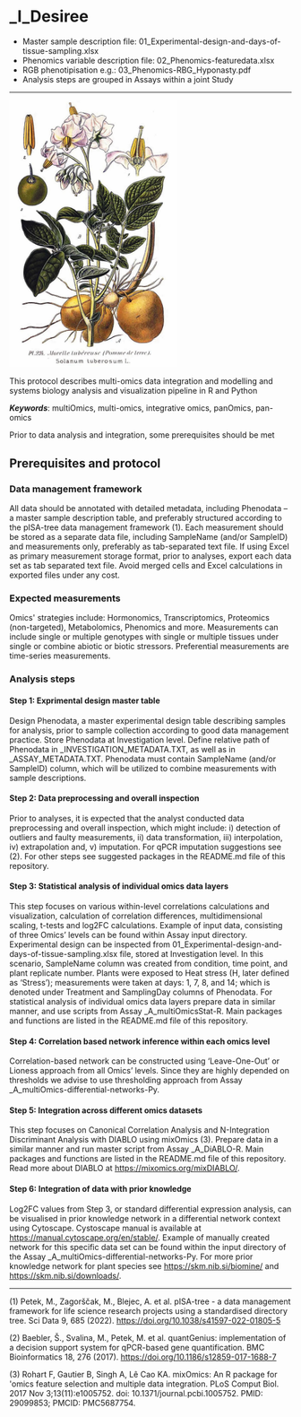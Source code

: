 _I_Desiree
========

- Master sample description file: 01_Experimental-design-and-days-of-tissue-sampling.xlsx
- Phenomics variable description file: 02_Phenomics-featuredata.xlsx
- RGB phenotipisation e.g.: 03_Phenomics-RBG_Hyponasty.pdf
- Analysis steps are grouped in Assays within a joint Study

___  
<img src="https://github.com/NIB-SI/multiOmics-integration/blob/main/_p_ADAPTOmics/_I_Desiree/presentations/potato.jpg" width="300" class="center">



This protocol describes multi-omics data integration and modelling and systems biology analysis and visualization pipeline in R and Python

***Keywords***:  multiOmics, multi-omics, integrative omics, panOmics, pan-omics

Prior to data analysis and integration, some prerequisites should be met

## Prerequisites and protocol

### Data management framework
All data should be annotated with detailed metadata, including Phenodata – a master sample description table, and preferably structured according to the pISA-tree data management framework (1). Each measurement should be stored as a separate data file, including SampleName (and/or SampleID) and measurements only, preferably as tab-separated text file. If using Excel as primary measurement storage format, prior to analyses, export each data set as tab separated text file. Avoid merged cells and Excel calculations in exported files under any cost.

### Expected measurements 
Omics' strategies include: Hormonomics, Transcriptomics, Proteomics (non-targeted),   Metabolomics, Phenomics and more. Measurements can include single or multiple genotypes with single or multiple tissues under single or combine abiotic or biotic stressors. Preferential measurements are time-series measurements.

### Analysis steps 
#### Step 1: Exprimental design master table
Design Phenodata, a master experimental design table describing samples for analysis, prior to sample collection according to good data management practice. Store Phenodata at Investigation level. Define relative path of Phenodata in _INVESTIGATION_METADATA.TXT, as well as in _ASSAY_METADATA.TXT. Phenodata must contain SampleName (and/or SampleID) column, which will be utilized to combine measurements with sample descriptions.

#### Step 2: Data preprocessing and overall inspection 
Prior to analyses, it is expected that the analyst conducted data preprocessing and overall inspection, which might include: i) detection of outliers and faulty measurements, ii) data transformation, iii) interpolation, iv) extrapolation and, v) imputation. For qPCR imputation suggestions see (2). For other steps see suggested packages in the README.md file of this repository.

#### Step 3: Statistical analysis of individual omics data layers
This step focuses on various within-level correlations calculations and visualization, calculation of correlation differences, multidimensional scaling, t-tests and log2FC calculations. Example of input data, consisting of three Omics’ levels can be found within Assay input directory. Experimental design can be inspected from 01_Experimental-design-and-days-of-tissue-sampling.xlsx file, stored at Investigation level. In this scenario, SampleName column was created from condition, time point, and plant replicate number. Plants were exposed to Heat stress (H, later defined as ‘Stress’); measurements were taken at days: 1, 7, 8, and 14; which is denoted under Treatment and SamplingDay columns of Phenodata. For statistical analysis of individual omics data layers prepare data in similar manner, and use scripts from Assay _A_multiOmicsStat-R. Main packages and functions are listed in the README.md file of this repository.

#### Step 4: Correlation based network inference within each omics level 
Correlation-based network can be constructed using ‘Leave-One-Out’ or Lioness approach from all Omics’ levels. Since they are highly depended on thresholds we advise to use thresholding approach from Assay _A_multiOmics-differential-networks-Py. 

#### Step 5: Integration across different omics datasets
This step focuses on Canonical Correlation Analysis and N-Integration Discriminant Analysis with DIABLO using mixOmics (3). Prepare data in a similar manner and run master script from Assay _A_DiABLO-R. Main packages and functions are listed in the README.md file of this repository. Read more about DIABLO at https://mixomics.org/mixDIABLO/.
#### Step 6: Integration of data with prior knowledge 
Log2FC values from Step 3, or standard differential expression analysis, can be visualised in prior knowledge network in a differential network context using Cytoscape. Cystoscape manual is available at https://manual.cytoscape.org/en/stable/. Example of manually created network for this specific data set can be found within the input directory of the Assay _A_multiOmics-differential-networks-Py. For more prior knowledge network for plant species see https://skm.nib.si/biomine/  and https://skm.nib.si/downloads/.

___
(1) Petek, M., Zagorščak, M., Blejec, A. et al. pISA-tree - a data management framework for life science research projects using a standardised directory tree. Sci Data 9, 685 (2022). https://doi.org/10.1038/s41597-022-01805-5

(2) Baebler, Š., Svalina, M., Petek, M. et al. quantGenius: implementation of a decision support system for qPCR-based gene quantification. BMC Bioinformatics 18, 276 (2017). https://doi.org/10.1186/s12859-017-1688-7

(3) Rohart F, Gautier B, Singh A, Lê Cao KA. mixOmics: An R package for 'omics feature selection and multiple data integration. PLoS Comput Biol. 2017 Nov 3;13(11):e1005752. doi: 10.1371/journal.pcbi.1005752. PMID: 29099853; PMCID: PMC5687754.
